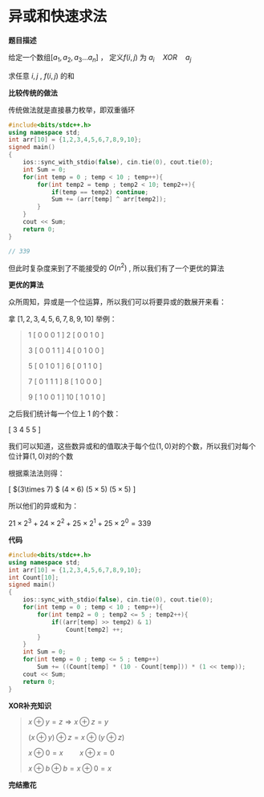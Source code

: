 # 异或和快速求法

**题目描述**

给定一个数组$[a_1, a_2, a_3 \dots a_n]$ ， 定义$f(i,j)$ 为 $a_i\quad XOR\quad a_j$

求任意 $i,j$  , $f(i,j)$ 的和



**比较传统的做法**

传统做法就是直接暴力枚举，即双重循环

```c++
#include<bits/stdc++.h>
using namespace std;
int arr[10] = {1,2,3,4,5,6,7,8,9,10};
signed main()
{
    ios::sync_with_stdio(false), cin.tie(0), cout.tie(0);
    int Sum = 0;
    for(int temp = 0 ; temp < 10 ; temp++){
        for(int temp2 = temp ; temp2 < 10; temp2++){
            if(temp == temp2) continue;
            Sum += (arr[temp] ^ arr[temp2]);
        }
    }
    cout << Sum;
    return 0;
}

// 339
```



但此时复杂度来到了不能接受的 $O(n^2)$ , 所以我们有了一个更优的算法

**更优的算法**

众所周知，异或是一个位运算，所以我们可以将要异或的数展开来看：

拿 $[1,2,3,4,5,6,7,8,9,10]$ 举例：

>$1$		$[$ 	$0$	$0$	$0$	$1$	$]$			$2$		$[$ 	$0$	$0$	$1$	$0$	$]$
>
>$3$		$[$ 	$0$	$0$	$1$	$1$	$]$			$4$		$[$ 	$0$	$1$	$0$	$0$	$]$
>
>$5$		$[$ 	$0$	$1$	$0$	$1$	$]$			$6$		$[$ 	$0$	$1$	$1$	$0$	$]$
>
>$7$		$[$ 	$0$	$1$	$1$	$1$	$]$			$8$		$[$ 	$1$	$0$	$0$	$0$	$]$
>
>$9$		$[$ 	$1$	$0$	$0$	$1$	$]$			$10$		$[$ 	$1$	$0$	$1$	$0$	$]$

之后我们统计每一个位上 $1$ 的个数：

$[$	$3$	$4$	$5$	$5$	$]$

我们可以知道，这些数异或和的值取决于每个位$(1,0)$对的个数，所以我们对每个位计算$(1,0)$对的个数

根据乘法法则得：

$[$	$(3\times 7)	$	$(4\times6)$	$(5\times 5)$	$(5\times5)$	$]$

所以他们的异或和为：

$21\times 2^3 + 24\times 2^2 + 25\times 2^1 + 25\times 2^0 = 339$

**代码**

```c++
#include<bits/stdc++.h>
using namespace std;
int arr[10] = {1,2,3,4,5,6,7,8,9,10};
int Count[10];
signed main()
{
    ios::sync_with_stdio(false), cin.tie(0), cout.tie(0);
    for(int temp = 0 ; temp < 10 ; temp++){
        for(int temp2 = 0 ; temp2 <= 5 ; temp2++){
            if((arr[temp] >> temp2) & 1)
                Count[temp2] ++;
        }
    }
    int Sum = 0;
    for(int temp = 0 ; temp <= 5 ; temp++)
        Sum += ((Count[temp] * (10 - Count[temp])) * (1 << temp));
    cout << Sum;
    return 0;
}
```



**XOR补充知识**

> $x\oplus y = z \Rightarrow x \oplus z = y$
>
>$(x \oplus y) \oplus z = x \oplus (y \oplus z)$
>
>$x \oplus 0 = x \quad\quad x\oplus x = 0$
>
>$x \oplus b \oplus b = x \oplus 0 = x$



**完结撒花**
